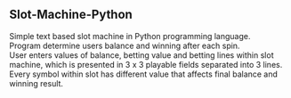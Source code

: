 ## Slot-Machine-Python
Simple text based slot machine in Python programming language. <br/>
Program determine users balance and winning after each spin. <br/>
User enters values of balance, betting value and betting lines within slot machine, which is presented in 3 x 3 playable fields separated into 3 lines.<br/>
Every symbol within slot has different value that affects final balance and winning result.
